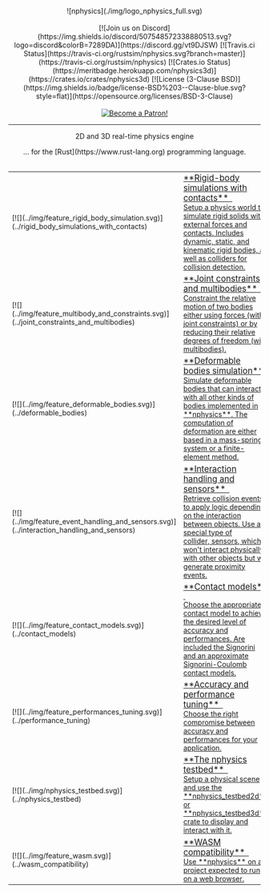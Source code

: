 <center>
![nphysics](./img/logo_nphysics_full.svg)
</center>
<br/>
<center>
[![Join us on Discord](https://img.shields.io/discord/507548572338880513.svg?logo=discord&colorB=7289DA)](https://discord.gg/vt9DJSW)
[![Travis.ci Status](https://travis-ci.org/rustsim/nphysics.svg?branch=master)](https://travis-ci.org/rustsim/nphysics)
[![Crates.io Status](https://meritbadge.herokuapp.com/nphysics3d)](https://crates.io/crates/nphysics3d)
[![License (3-Clause BSD)](https://img.shields.io/badge/license-BSD%203--Clause-blue.svg?style=flat)](https://opensource.org/licenses/BSD-3-Clause)
<div style="text-align:center">
<br/>
<a href="https://www.patreon.com/bePatron?u=7111380" ><img src="../img/become_a_patron_button.png" alt="Become a Patron!" /></a>

-----

<span class="h1 headline">2D and 3D real-time physics engine</span>
<div></div>
<span class="subheadline">… for the [Rust](https://www.rust-lang.org) programming language.</span>
</center>

<br>

<table markdown="1">
<tr>
    <td>[![](../img/feature_rigid_body_simulation.svg)](../rigid_body_simulations_with_contacts)</td>
    <td style="vertical-align:middle">
    <a href="../rigid_body_simulations_with_contacts" id="no_highlight">
    <div>
    <big>**Rigid-body simulations with contacts**</big>
    <span class="home_dummy_link">&nbsp;<i class="fa fa-external-link" aria-hidden="true"></i></span>
    <br>
    Setup a physics world to simulate rigid solids with external forces and contacts. Includes dynamic, static,
    and kinematic rigid bodies, as well as colliders for collision detection.
    </div>
    </a>
    </td>
</tr>
<tr>
    <td>[![](../img/feature_multibody_and_constraints.svg)](../joint_constraints_and_multibodies)</td>
    <td style="vertical-align:middle">
    <a href="../joint_constraints_and_multibodies" id="no_highlight">
    <div>
    <big>**Joint constraints and multibodies**</big>
    <span class="home_dummy_link">&nbsp;<i class="fa fa-external-link" aria-hidden="true"></i></span>
    <br>
    Constraint the relative motion of two bodies either using forces (with joint constraints) or by
    reducing their relative degrees of freedom (with multibodies).
    </div>
    </a>
    </td>
</tr>
<tr>
    <td>[![](../img/feature_deformable_bodies.svg)](../deformable_bodies)</td>
    <td style="vertical-align:middle">
    <a href="../deformable_bodies" id="no_highlight">
    <div>
    <big>**Deformable bodies simulation**</big>
    <span class="home_dummy_link">&nbsp;<i class="fa fa-external-link" aria-hidden="true"></i></span>
    <br>
    Simulate deformable bodies that can interact with all other kinds of bodies implemented in **nphysics**.
    The computation of deformation are either based in a mass-spring system or a finite-element method.
    </div>
    </a>
    </td>
</tr>
<tr>
    <td>[![](../img/feature_event_handling_and_sensors.svg)](../interaction_handling_and_sensors)</td>
    <td style="vertical-align:middle">
    <a href="../interaction_handling_and_sensors" id="no_highlight">
    <div>
    <big>**Interaction handling and sensors**</big>
    <span class="home_dummy_link">&nbsp;<i class="fa fa-external-link" aria-hidden="true"></i></span>
    <br>
    Retrieve collision events to apply logic depending on the interaction between objects.
    Use a special type of collider, sensors, which won't interact physically with other objects
    but will generate proximity events.
    </div>
    </a>
    </td>
</tr>
<tr>
    <td>[![](../img/feature_contact_models.svg)](../contact_models)</td>
    <td style="vertical-align:middle">
    <a href="../contact_models" id="no_highlight">
    <div>
    <big>**Contact models**</big>
    <span class="home_dummy_link">&nbsp;<i class="fa fa-external-link" aria-hidden="true"></i></span>
    <br>
    Choose the appropriate contact model to achieve the desired level of accuracy and performances.
    Are included the Signorini and an approximate Signorini-Coulomb contact models.
    </div>
    </a>
    </td>
</tr>
<tr>
    <td>[![](../img/feature_performances_tuning.svg)](../performance_tuning)</td>
    <td style="vertical-align:middle">
    <a href="../performance_tuning" id="no_highlight">
    <div>
    <big>**Accuracy and performance tuning**</big>
    <span class="home_dummy_link">&nbsp;<i class="fa fa-external-link" aria-hidden="true"></i></span>
    <br>
    Choose the right compromise between accuracy and performances for your application.
    </div>
    </a>
    </td>
</tr>
<tr>
    <td>[![](../img/nphysics_testbed.svg)](../nphysics_testbed)</td>
    <td style="vertical-align:middle">
    <a href="../nphysics_testbed" id="no_highlight">
    <div>
    <big>**The nphysics testbed**</big>
    <span class="home_dummy_link">&nbsp;<i class="fa fa-external-link" aria-hidden="true"></i></span>
    <br>
    Setup a physical scene and use the **nphysics_testbed2d** or **nphysics_testbed3d** crate to display and
    interact with it.
    </div>
    </a>
    </td>
</tr>
<tr>
    <td>[![](../img/feature_wasm.svg)](../wasm_compatibility)</td>
    <td style="vertical-align:middle">
    <a href="../wasm_compatibility" id="no_highlight">
    <div>
    <big>**WASM compatibility**</big>
    <span class="home_dummy_link">&nbsp;<i class="fa fa-external-link" aria-hidden="true"></i></span>
    <br>
    Use **nphysics** on a project expected to run on a web browser.
    </div>
    </a>
    </td>
</tr>
</table>